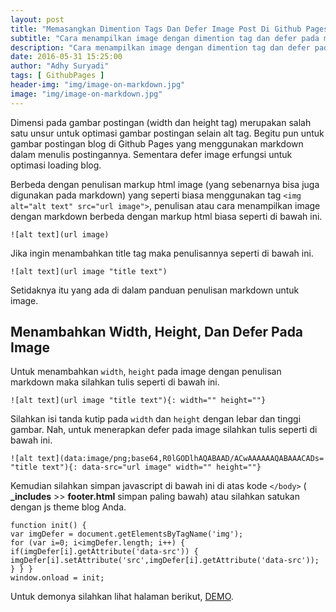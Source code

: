 ```yaml
---
layout: post
title: "Memasangkan Dimention Tags Dan Defer Image Post Di Github Pages"
subtitle: "Cara menampilkan image dengan dimention tag dan defer pada markdown Github Pages."
description: "Cara menampilkan image dengan dimention tag dan defer pada markdown untuk optimasi blog di Github Pages."
date: 2016-05-31 15:25:00
author: "Adhy Suryadi"
tags: [ GithubPages ]
header-img: "img/image-on-markdown.jpg"
image: "img/image-on-markdown.jpg"
---
```


Dimensi pada gambar postingan (width dan height tag) merupakan salah satu unsur untuk optimasi gambar postingan selain alt tag. Begitu pun untuk gambar postingan blog di Github Pages yang menggunakan markdown dalam menulis postingannya. Sementara defer image erfungsi untuk optimasi loading blog.

Berbeda dengan penulisan markup html image (yang sebenarnya bisa juga digunakan pada markdown) yang seperti biasa menggunakan tag `<img alt="alt text" src="url image">`, penulisan atau cara menampilkan image dengan markdown berbeda dengan markup html biasa seperti di bawah ini.

```![alt text](url image)```

Jika ingin menambahkan title tag maka penulisannya seperti di bawah ini.

```![alt text](url image "title text")```

Setidaknya itu yang ada di dalam panduan penulisan markdown untuk image.

## Menambahkan Width, Height, Dan Defer Pada Image

Untuk menambahkan `width`, `height` pada image dengan penulisan markdown maka silahkan tulis seperti di bawah ini.

```![alt text](url image "title text"){: width="" height=""}```

Silahkan isi tanda kutip pada `width` dan `height` dengan lebar dan tinggi gambar. Nah, untuk menerapkan defer pada image silahkan tulis seperti di bawah ini.

```![alt text](data:image/png;base64,R0lGODlhAQABAAD/ACwAAAAAAQABAAACADs= "title text"){: data-src="url image" width="" height=""}```

Kemudian silahkan simpan javascript di bawah ini di atas kode `</body>` ( **_includes** >> **footer.html** simpan paling bawah) atau silahkan satukan dengan js theme blog Anda.

```
function init() {
var imgDefer = document.getElementsByTagName('img');
for (var i=0; i<imgDefer.length; i++) {
if(imgDefer[i].getAttribute('data-src')) {
imgDefer[i].setAttribute('src',imgDefer[i].getAttribute('data-src'));
} } }
window.onload = init;
```

Untuk demonya silahkan lihat halaman berikut, [DEMO](http://kompiajaib.github.io/2016/05/31/perangkap-iklan/ "Demo").
